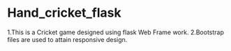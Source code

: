 # Hand_cricket_flask
1.This is a Cricket game designed using flask Web Frame work.
2.Bootstrap files are used to attain responsive design. 
